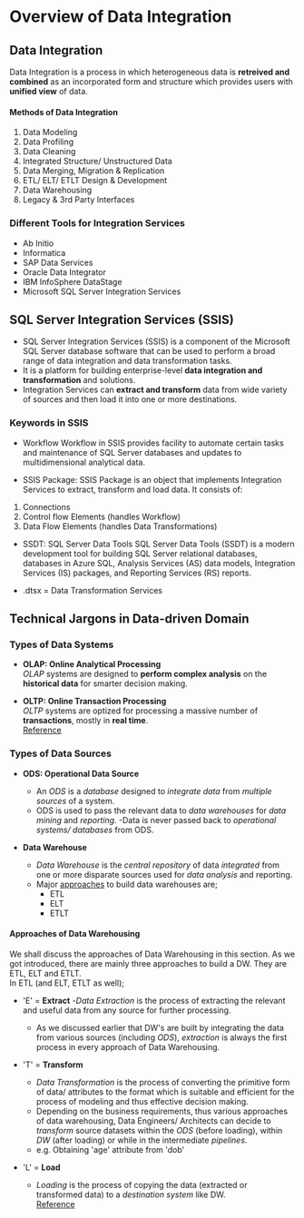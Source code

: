 # Overview of Data Integration 

## Data Integration
Data Integration is a process in which heterogeneous data is **retreived and combined** as an incorporated form and structure which provides users with **unified view** of data.

#### Methods of Data Integration
1. Data Modeling
2. Data Profiling
3. Data Cleaning
4. Integrated Structure/ Unstructured Data
5. Data Merging, Migration & Replication
6. ETL/ ELT/ ETLT Design & Development
7. Data Warehousing
8. Legacy & 3rd Party Interfaces

### Different Tools for Integration Services
- Ab Initio
- Informatica
- SAP Data Services
- Oracle Data Integrator
- IBM InfoSphere DataStage
- Microsoft SQL Server Integration Services

## SQL Server Integration Services (SSIS)
- SQL Server Integration Services (SSIS) is a component of the Microsoft SQL Server database software that can be used to perform a broad range of data integration and data transformation tasks.
- It is a platform for building enterprise-level **data integration and transformation** and solutions.
- Integration Services can **extract and transform** data from wide variety of sources and then load it into one or more destinations.

### Keywords in SSIS
- Workflow
Workflow in SSIS provides facility to automate certain tasks and maintenance of SQL Server databases and updates to multidimensional analytical data.

- SSIS Package:
SSIS Package is an object that implements Integration Services to extract, transform and load data.
It consists of:
1. Connections
2. Control flow Elements (handles Workflow)
3. Data Flow Elements (handles Data Transformations)

- SSDT: SQL Server Data Tools
SQL Server Data Tools (SSDT) is a modern development tool for building SQL Server relational databases, databases in Azure SQL, Analysis Services (AS) data models, Integration Services (IS) packages, and Reporting Services (RS) reports.

- .dtsx = Data Transformation Services


## Technical Jargons in Data-driven Domain 

### Types of Data Systems
- **OLAP: Online Analytical Processing**  
*OLAP* systems are designed to **perform complex analysis** on the **historical data** for smarter decision making.

- **OLTP: Online Transaction Processing**  
*OLTP* systems are optized for processing a massive number of **transactions**, mostly in **real time**.  
[Reference](https://www.ibm.com/cloud/blog/olap-vs-oltp)

### Types of Data Sources
- **ODS: Operational Data Source**
    - An *ODS* is a *database* designed to *integrate data* from *multiple sources* of a system. 
    - ODS is used to pass the relevant data to *data warehouses* for *data mining* and *reporting*.
    -Data is never passed back to *operational systems/ databases* from ODS.

- **Data Warehouse**
    - *Data Warehouse* is the *central repository* of data *integrated* from one or more disparate sources used for *data analysis* and reporting. 
    - Major [approaches](#approaches-of-data-warehousing) to build data warehouses are;
        - ETL
        - ELT
        - ETLT   

#### Approaches of Data Warehousing
We shall discuss the approaches of Data Warehousing in this section. As we got introduced, there are mainly three approaches to build a DW. They are ETL, ELT and ETLT.   
In ETL (and ELT, ETLT as well);
- 'E' = **Extract**
    -*Data Extraction* is the process of extracting the relevant and useful data from any source for further processing. 
    - As we discussed earlier that DW's are built by integrating the data from various sources (including *ODS*), *extraction* is always the first process in every approach of Data Warehousing.

- 'T' = **Transform**
    - *Data Transformation* is the process of converting the primitive form of data/ attributes to the format which is suitable and efficient for the process of modeling and thus effective decision making.
    - Depending on the business requirements, thus various approaches of data warehousing, Data Engineers/ Architects can decide to *transform* source datasets within the *ODS* (before loading), within *DW* (after loading) or while in the intermediate *pipelines*.
    - e.g. Obtaining 'age' attribute from 'dob'

- 'L' = **Load**
    - *Loading* is the process of copying the data (extracted or transformed data) to a *destination system* like DW.  
[Reference](https://en.wikipedia.org/wiki/Data_warehouse#ETL-based_data_warehousing)
